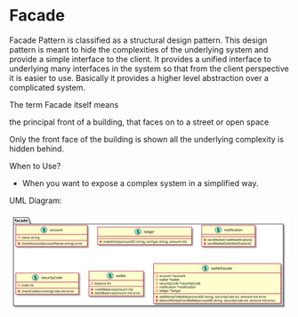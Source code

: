 # Facade

Facade Pattern is classified as a structural design pattern. This design pattern is meant to hide the complexities of the underlying system and provide a simple interface to the client. It provides a unified interface to underlying many interfaces in the system so that from the client perspective it is easier to use. Basically it provides a higher level abstraction over a complicated system.

The term Facade itself means

the principal front of a building, that faces on to a street or open space

Only the front face of the building is shown all the underlying complexity is hidden behind.

When to Use?
- When you want to expose a complex system in a simplified way.

UML Diagram:

<!-- ![](./../../image/Facade-Design-Pattern.jpg) -->
![](../../images/structural/facade/diagram/diagram.svg)